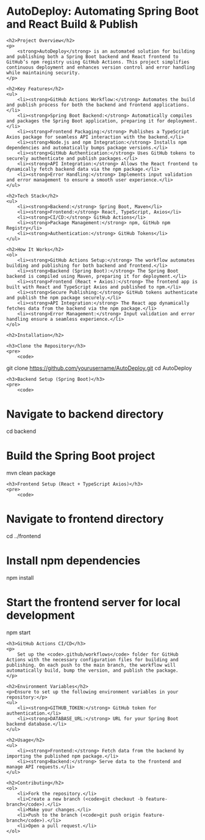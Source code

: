 <!DOCTYPE html>
<html lang="en">
<head>
    <meta charset="UTF-8">
    <meta name="viewport" content="width=device-width, initial-scale=1.0">
    <title>AutoDeploy: Automating Spring Boot and React Build & Publish</title>
</head>
<body>
    <h1>AutoDeploy: Automating Spring Boot and React Build & Publish</h1>

    <h2>Project Overview</h2>
    <p>
        <strong>AutoDeploy</strong> is an automated solution for building and publishing both a Spring Boot backend and React frontend to GitHub’s npm registry using GitHub Actions. This project simplifies continuous deployment and enhances version control and error handling while maintaining security.
    </p>

    <h2>Key Features</h2>
    <ul>
        <li><strong>GitHub Actions Workflow:</strong> Automates the build and publish process for both the backend and frontend applications.</li>
        <li><strong>Spring Boot Backend:</strong> Automatically compiles and packages the Spring Boot application, preparing it for deployment.</li>
        <li><strong>Frontend Packaging:</strong> Publishes a TypeScript Axios package for seamless API interaction with the backend.</li>
        <li><strong>Node.js and npm Integration:</strong> Installs npm dependencies and automatically bumps package versions.</li>
        <li><strong>GitHub Authentication:</strong> Uses GitHub tokens to securely authenticate and publish packages.</li>
        <li><strong>API Integration:</strong> Allows the React frontend to dynamically fetch backend data via the npm package.</li>
        <li><strong>Error Handling:</strong> Implements input validation and error management to ensure a smooth user experience.</li>
    </ul>

    <h2>Tech Stack</h2>
    <ul>
        <li><strong>Backend:</strong> Spring Boot, Maven</li>
        <li><strong>Frontend:</strong> React, TypeScript, Axios</li>
        <li><strong>CI/CD:</strong> GitHub Actions</li>
        <li><strong>Package Management:</strong> npm, GitHub npm Registry</li>
        <li><strong>Authentication:</strong> GitHub Tokens</li>
    </ul>

    <h2>How It Works</h2>
    <ol>
        <li><strong>GitHub Actions Setup:</strong> The workflow automates building and publishing for both backend and frontend.</li>
        <li><strong>Backend (Spring Boot):</strong> The Spring Boot backend is compiled using Maven, preparing it for deployment.</li>
        <li><strong>Frontend (React + Axios):</strong> The frontend app is built with React and TypeScript Axios and published to npm.</li>
        <li><strong>Secure Publishing:</strong> GitHub tokens authenticate and publish the npm package securely.</li>
        <li><strong>API Integration:</strong> The React app dynamically fetches data from the backend via the npm package.</li>
        <li><strong>Error Management:</strong> Input validation and error handling ensure a seamless experience.</li>
    </ol>

    <h2>Installation</h2>

    <h3>Clone the Repository</h3>
    <pre>
        <code>
git clone https://github.com/yourusername/AutoDeploy.git
cd AutoDeploy
        </code>
    </pre>

    <h3>Backend Setup (Spring Boot)</h3>
    <pre>
        <code>
# Navigate to backend directory
cd backend

# Build the Spring Boot project
mvn clean package
        </code>
    </pre>

    <h3>Frontend Setup (React + TypeScript Axios)</h3>
    <pre>
        <code>
# Navigate to frontend directory
cd ../frontend

# Install npm dependencies
npm install

# Start the frontend server for local development
npm start
        </code>
    </pre>

    <h3>GitHub Actions CI/CD</h3>
    <p>
        Set up the <code>.github/workflows</code> folder for GitHub Actions with the necessary configuration files for building and publishing. On each push to the main branch, the workflow will automatically build, bump the version, and publish the package.
    </p>

    <h2>Environment Variables</h2>
    <p>Ensure to set up the following environment variables in your repository:</p>
    <ul>
        <li><strong>GITHUB_TOKEN:</strong> GitHub token for authentication.</li>
        <li><strong>DATABASE_URL:</strong> URL for your Spring Boot backend database.</li>
    </ul>

    <h2>Usage</h2>
    <ul>
        <li><strong>Frontend:</strong> Fetch data from the backend by importing the published npm package.</li>
        <li><strong>Backend:</strong> Serve data to the frontend and manage API requests.</li>
    </ul>

    <h2>Contributing</h2>
    <ol>
        <li>Fork the repository.</li>
        <li>Create a new branch (<code>git checkout -b feature-branch</code>).</li>
        <li>Make your changes.</li>
        <li>Push to the branch (<code>git push origin feature-branch</code>).</li>
        <li>Open a pull request.</li>
    </ol>
</body>
</html>

